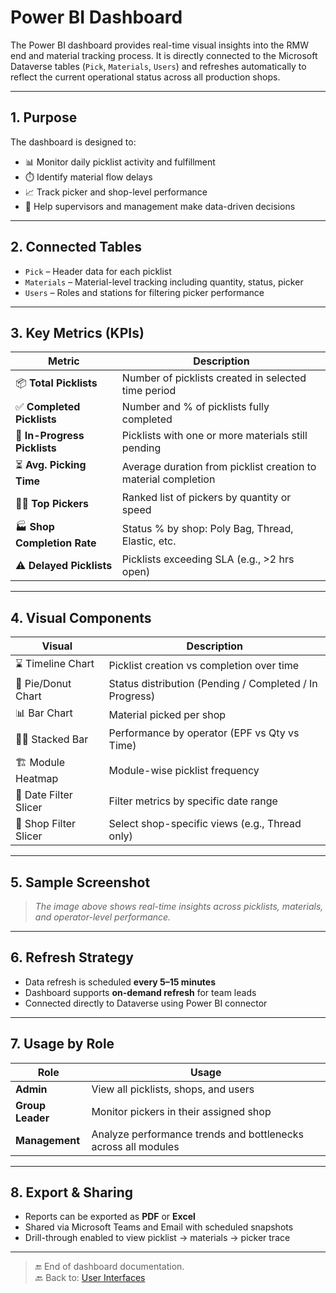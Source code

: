 # Power BI Dashboard

The Power BI dashboard provides real-time visual insights into the RMW end and material tracking process. It is directly connected to the Microsoft Dataverse tables (`Pick`, `Materials`, `Users`) and refreshes automatically to reflect the current operational status across all production shops.

---

## 1. Purpose

The dashboard is designed to:

- 📊 Monitor daily picklist activity and fulfillment
- ⏱️ Identify material flow delays
- 📈 Track picker and shop-level performance
- 📍 Help supervisors and management make data-driven decisions

---

## 2. Connected Tables

- `Pick` – Header data for each picklist
- `Materials` – Material-level tracking including quantity, status, picker
- `Users` – Roles and stations for filtering picker performance

---

## 3. Key Metrics (KPIs)

| Metric                        | Description                                                  |
|-------------------------------|--------------------------------------------------------------|
| 📦 **Total Picklists**       | Number of picklists created in selected time period          |
| ✅ **Completed Picklists**   | Number and % of picklists fully completed                    |
| 🔄 **In-Progress Picklists** | Picklists with one or more materials still pending           |
| ⏳ **Avg. Picking Time**     | Average duration from picklist creation to material completion |
| 🧑‍🔧 **Top Pickers**         | Ranked list of pickers by quantity or speed                  |
| 🏭 **Shop Completion Rate**  | Status % by shop: Poly Bag, Thread, Elastic, etc.            |
| ⚠️ **Delayed Picklists**     | Picklists exceeding SLA (e.g., >2 hrs open)                  |

---

## 4. Visual Components

| Visual                       | Description                                                  |
|------------------------------|--------------------------------------------------------------|
| ⌛ Timeline Chart             | Picklist creation vs completion over time                    |
| 📍 Pie/Donut Chart           | Status distribution (Pending / Completed / In Progress)      |
| 📊 Bar Chart                 | Material picked per shop                                     |
| 🧑‍💼 Stacked Bar             | Performance by operator (EPF vs Qty vs Time)                 |
| 🏗️ Module Heatmap           | Module-wise picklist frequency                               |
| 📅 Date Filter Slicer        | Filter metrics by specific date range                        |
| 🧩 Shop Filter Slicer        | Select shop-specific views (e.g., Thread only)               |

---

## 5. Sample Screenshot



> _The image above shows real-time insights across picklists, materials, and operator-level performance._

---

## 6. Refresh Strategy

- Data refresh is scheduled **every 5–15 minutes**
- Dashboard supports **on-demand refresh** for team leads
- Connected directly to Dataverse using Power BI connector

---

## 7. Usage by Role

| Role             | Usage                                                                 |
|------------------|------------------------------------------------------------------------|
| **Admin**        | View all picklists, shops, and users                                   |
| **Group Leader** | Monitor pickers in their assigned shop                                 |
| **Management**   | Analyze performance trends and bottlenecks across all modules          |

---

## 8. Export & Sharing

- Reports can be exported as **PDF** or **Excel**
- Shared via Microsoft Teams and Email with scheduled snapshots
- Drill-through enabled to view picklist → materials → picker trace

---

> 🔚 End of dashboard documentation.  
> 🔙 Back to: [User Interfaces](./user-interfaces.md)
